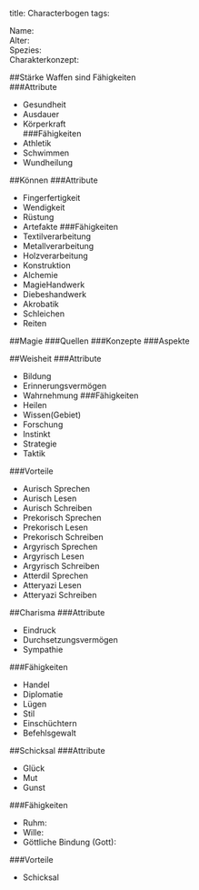 title: Characterbogen
tags: 

Name:  
Alter:  
Spezies:  
Charakterkonzept:  

##Stärke
Waffen sind Fähigkeiten  
###Attribute
* Gesundheit  
* Ausdauer  
* Körperkraft  
###Fähigkeiten	
* Athletik
* Schwimmen
* Wundheilung




##Können
###Attribute
* Fingerfertigkeit
* Wendigkeit
* Rüstung
* Artefakte
###Fähigkeiten
* Textilverarbeitung	
* Metallverarbeitung
* Holzverarbeitung
* Konstruktion
* Alchemie
* MagieHandwerk
* Diebeshandwerk
* Akrobatik
* Schleichen
* Reiten

##Magie
###Quellen
###Konzepte
###Aspekte

##Weisheit
###Attribute
* Bildung
* Erinnerungsvermögen
* Wahrnehmung
###Fähigkeiten
* Heilen
* Wissen(Gebiet)
* Forschung
* Instinkt
* Strategie
* Taktik

###Vorteile
* Aurisch Sprechen
* Aurisch Lesen
* Aurisch Schreiben
* Prekorisch Sprechen
* Prekorisch Lesen
* Prekorisch Schreiben
* Argyrisch Sprechen
* Argyrisch Lesen
* Argyrisch Schreiben
* Atterdil Sprechen
* Atteryazi Lesen
* Atteryazi Schreiben

	
##Charisma
###Attribute
* Eindruck
* Durchsetzungsvermögen
* Sympathie

###Fähigkeiten
* Handel
* Diplomatie
* Lügen
* Stil
* Einschüchtern
* Befehlsgewalt

##Schicksal
###Attribute
* Glück
* Mut
* Gunst

###Fähigkeiten
* Ruhm:
* Wille:
* Göttliche Bindung (Gott):

###Vorteile
* Schicksal
